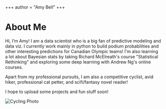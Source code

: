 +++
author = "Amy Bell"
+++

# About Me

Hi, I’m Amy! I am a data scientist who is a big fan of predictive modeling and data viz. I currently work mainly in python to build podium probabilities and other interesting predictions for Canadian Olympic teams! I'm also learning a lot about Bayesian stats by taking Richard McElreath's course "Statistical Rethinking" and exploring some deep learning with Andrew Ng's online courses. 

Apart from my professional pursuits, I am also a competitive cyclist, avid hiker, professional cat petter, and scifi/fantasy novel reader!

I hope to upload some projects and fun stuff soon!

![Cycling Photo](/images/bikepic.jpg)
